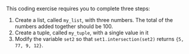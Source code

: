 This coding exercise requires you to complete three steps:

1. Create a list, called `my_list`, with three numbers. The total of the numbers added together should be 100.
2. Create a tuple, called `my_tuple`, with a single value in it
3. Modify the variable `set2` so that `set1.intersection(set2)` returns `{5, 77, 9, 12}`.
